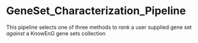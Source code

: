 # GeneSet_Characterization_Pipeline
This pipeline selects one of three methods to *rank* a user supplied gene set *against* a KnowEnG gene sets collection
